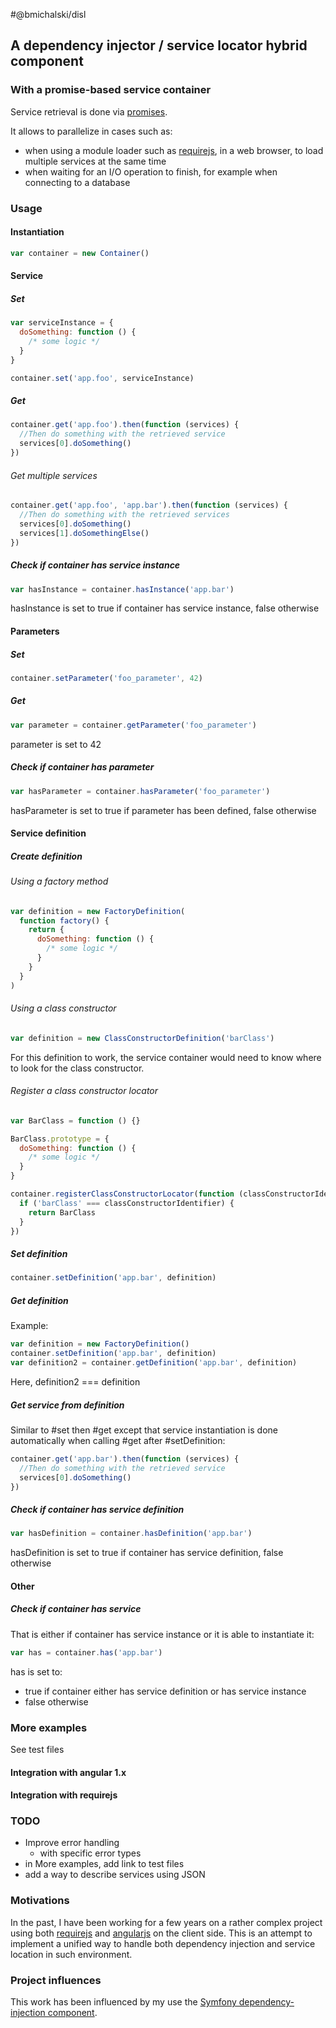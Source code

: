 #@bmichalski/disl
## A dependency injector / service locator hybrid component

### With a promise-based service container
Service retrieval is done via [promises](https://promisesaplus.com/).

It allows to parallelize in cases such as:
* when using a module loader such as [requirejs](https://github.com/requirejs/requirejs), in a web browser, to load multiple services at the same time
* when waiting for an I/O operation to finish, for example when connecting to a database

### Usage
#### Instantiation
```js
var container = new Container()
```
#### Service
##### Set
```js
var serviceInstance = {
  doSomething: function () {
    /* some logic */
  }
}

container.set('app.foo', serviceInstance)
```
##### Get
```js
container.get('app.foo').then(function (services) {
  //Then do something with the retrieved service
  services[0].doSomething()
}) 
```
###### Get multiple services
```js
container.get('app.foo', 'app.bar').then(function (services) {
  //Then do something with the retrieved services
  services[0].doSomething()
  services[1].doSomethingElse()
}) 
```
##### Check if container has service instance
```js
var hasInstance = container.hasInstance('app.bar')
```
hasInstance is set to true if container has service instance, false otherwise
#### Parameters
##### Set
```js
container.setParameter('foo_parameter', 42)
```
##### Get
```js
var parameter = container.getParameter('foo_parameter')
```
parameter is set to 42
##### Check if container has parameter
```js
var hasParameter = container.hasParameter('foo_parameter')
```
hasParameter is set to true if parameter has been defined, false otherwise
#### Service definition
##### Create definition
###### Using a factory method
```js
var definition = new FactoryDefinition(
  function factory() {
    return {
      doSomething: function () {
        /* some logic */
      }
    }
  }
)
```
###### Using a class constructor
```js
var definition = new ClassConstructorDefinition('barClass')
```
For this definition to work, the service container would need to know where to look for the class constructor.
###### Register a class constructor locator
```js
var BarClass = function () {}

BarClass.prototype = {
  doSomething: function () {
    /* some logic */
  }
}

container.registerClassConstructorLocator(function (classConstructorIdentifier) {
  if ('barClass' === classConstructorIdentifier) {
    return BarClass
  }
})
```
##### Set definition
```js
container.setDefinition('app.bar', definition)
```
##### Get definition
Example:
```js
var definition = new FactoryDefinition()
container.setDefinition('app.bar', definition)
var definition2 = container.getDefinition('app.bar', definition)
```
Here, definition2 === definition
##### Get service from definition
Similar to #set then #get except that service instantiation is done automatically when calling #get after #setDefinition:
```js
container.get('app.bar').then(function (services) {
  //Then do something with the retrieved service
  services[0].doSomething()
})
```
##### Check if container has service definition
```js
var hasDefinition = container.hasDefinition('app.bar')
```
hasDefinition is set to true if container has service definition, false otherwise
#### Other
##### Check if container has service
That is either if container has service instance or it is able to instantiate it:
```js
var has = container.has('app.bar')
```
has is set to:
* true if container either has service definition or has service instance
* false otherwise
### More examples
See test files
#### Integration with angular 1.x
#### Integration with requirejs

### TODO
* Improve error handling
  * with specific error types
* in More examples, add link to test files
* add a way to describe services using JSON

### Motivations
In the past, I have been working for a few years on a rather complex project using both [requirejs](http://requirejs.org/) and [angularjs](https://angularjs.org/) on the client side.
This is an attempt to implement a unified way to handle both dependency injection and service location in such environment.
  
### Project influences
This work has been influenced by my use the [Symfony dependency-injection component](https://github.com/symfony/dependency-injection).
